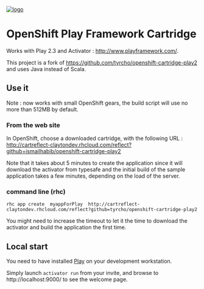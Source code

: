 [![logo](http://www.playframework.com/assets/images/logos/normal-mini.png)](http://www.playframework.com/)

# OpenShift Play Framework Cartridge

Works with Play 2.3 and Activator : http://www.playframework.com/.

This project is a fork of https://github.com/tyrcho/openshift-cartridge-play2 and uses Java instead of Scala.

## Use it

Note : now works with small OpenShift gears, the build script will use no more than 512MB by default.

### From the web site

In OpenShift, choose a downloaded cartridge, with the following URL : http://cartreflect-claytondev.rhcloud.com/reflect?github=ismailhabib/openshift-cartridge-play2

Note that it takes about 5 minutes to create the application since it will download the activator from typesafe and the initial build of the sample application takes a few minutes, depending on the load of the server.

### command line (rhc)

```rhc app create  myappForPlay  http://cartreflect-claytondev.rhcloud.com/reflect?github=tyrcho/openshift-cartridge-play2```

You might need to increase the timeout to let it the time to download the activator and build the application the first time.

## Local start

You need to have installed [Play](http://www.playframework.com/) on your development workstation.

Simply launch ```activator run``` from your invite, and browse to http://localhost:9000/ to see the welcome page.
